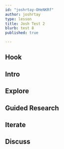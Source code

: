 ```yaml
---
id: "joshrtay-OHeNKRf"
author: joshrtay
type: lesson
title: Josh Test 2
blurb: test 8
published: true

---
```


## Hook
<!-- -->
## Intro
<!-- -->
## Explore
<!-- -->
## Guided Research
<!-- -->
## Iterate
<!-- -->
## Discuss
